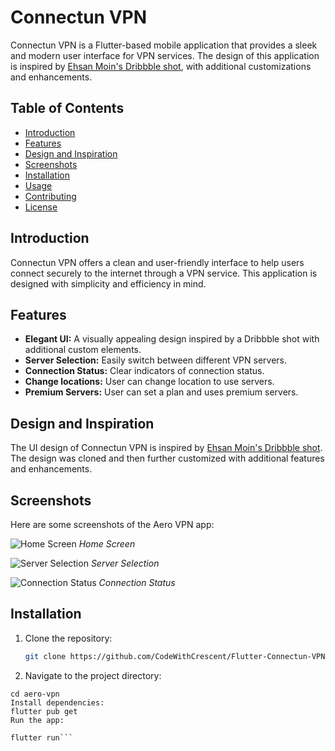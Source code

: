 # Connectun VPN

Connectun VPN is a Flutter-based mobile application that provides a sleek and modern user interface for VPN services. The design of this application is inspired by [Ehsan Moin's Dribbble shot](https://dribbble.com/shots/11087166-Aero-VPN), with additional customizations and enhancements.

## Table of Contents

- [Introduction](#introduction)
- [Features](#features)
- [Design and Inspiration](#design-and-inspiration)
- [Screenshots](#screenshots)
- [Installation](#installation)
- [Usage](#usage)
- [Contributing](#contributing)
- [License](#license)

## Introduction

Connectun VPN offers a clean and user-friendly interface to help users connect securely to the internet through a VPN service. This application is designed with simplicity and efficiency in mind.

## Features

- **Elegant UI:** A visually appealing design inspired by a Dribbble shot with additional custom elements.
- **Server Selection:** Easily switch between different VPN servers.
- **Connection Status:** Clear indicators of connection status.
- **Change locations:** User can change location to use servers.
- **Premium Servers:** User can set a plan and uses premium servers.

## Design and Inspiration

The UI design of Connectun VPN is inspired by [Ehsan Moin's Dribbble shot](https://dribbble.com/shots/11087166-Aero-VPN). The design was cloned and then further customized with additional features and enhancements.

## Screenshots

Here are some screenshots of the Aero VPN app:

![Home Screen](screenshots/home_screen.png)
*Home Screen*

![Server Selection](screenshots/server_selection.png)
*Server Selection*

![Connection Status](screenshots/connection_status.png)
*Connection Status*

## Installation

1. Clone the repository:

   ```bash
   git clone https://github.com/CodeWithCrescent/Flutter-Connectun-VPN ```

2. Navigate to the project directory:

```
cd aero-vpn
Install dependencies:
flutter pub get
Run the app:

flutter run```